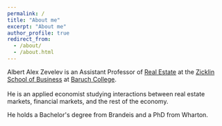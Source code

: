 ```yaml
---
permalink: /
title: "About me"
excerpt: "About me"
author_profile: true
redirect_from: 
  - /about/
  - /about.html
---
```


Albert Alex Zevelev is an Assistant Professor of [Real Estate](https://zicklin.baruch.cuny.edu/Department/real-estate-faculty/)
at the [Zicklin School of Business](https://zicklin.baruch.cuny.edu/) at [Baruch College](https://www.baruch.cuny.edu/). 
<br> <br>
He is an applied economist studying interactions between real estate markets, 
financial markets, and the rest of the economy. 


He holds a Bachelor's degree from Brandeis and a PhD from Wharton.

